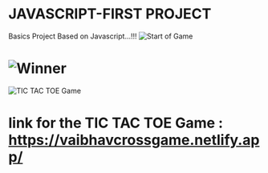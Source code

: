 # JAVASCRIPT-FIRST PROJECT
 Basics Project Based on Javascript...!!!
![Start of Game](https://github.com/user-attachments/assets/c17169a8-b218-46be-b3bd-5f2897280c21)
# ![Winner](https://github.com/user-attachments/assets/d3c96502-919b-43b7-a1e4-cf95c0bae040)
![TIC TAC TOE Game](https://github.com/user-attachments/assets/d27faac2-f311-435d-a3ec-aee7f4a6bc55)
# link for the TIC TAC TOE Game : https://vaibhavcrossgame.netlify.app/
